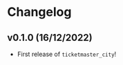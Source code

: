 # Changelog

<!--next-version-placeholder-->

## v0.1.0 (16/12/2022)

- First release of `ticketmaster_city`!